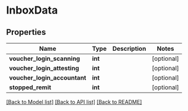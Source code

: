 # InboxData

## Properties
Name | Type | Description | Notes
------------ | ------------- | ------------- | -------------
**voucher_login_scanning** | **int** |  | [optional] 
**voucher_login_attesting** | **int** |  | [optional] 
**voucher_login_accountant** | **int** |  | [optional] 
**stopped_remit** | **int** |  | [optional] 

[[Back to Model list]](../README.md#documentation-for-models) [[Back to API list]](../README.md#documentation-for-api-endpoints) [[Back to README]](../README.md)


